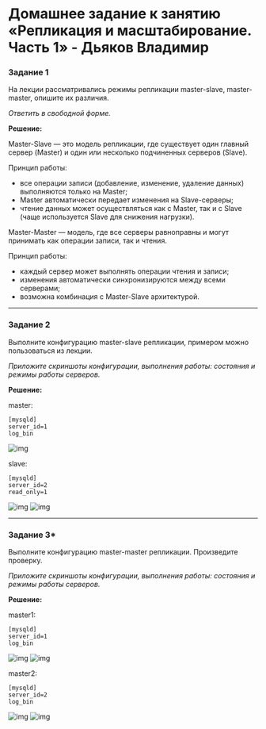 # Домашнее задание к занятию «Репликация и масштабирование. Часть 1» - Дьяков Владимир

### Задание 1

На лекции рассматривались режимы репликации master-slave, master-master, опишите их различия.

*Ответить в свободной форме.*

**Решение:**

Master-Slave — это модель репликации, где существует один главный сервер (Master) и один или несколько подчиненных серверов (Slave).

Принцип работы:
- все операции записи (добавление, изменение, удаление данных) выполняются только на Master;
- Master автоматически передает изменения на Slave-серверы;
- чтение данных может осуществляться как с Master, так и с Slave (чаще используется Slave для снижения нагрузки).

Master-Master — модель, где все серверы равноправны и могут принимать как операции записи, так и чтения.

Принцип работы:
- каждый сервер может выполнять операции чтения и записи;
- изменения автоматически синхронизируются между всеми серверами;
- возможна комбинация с Master-Slave архитектурой.

---

### Задание 2

Выполните конфигурацию master-slave репликации, примером можно пользоваться из лекции.

*Приложите скриншоты конфигурации, выполнения работы: состояния и режимы работы серверов.*

**Решение:**

master:

```
[mysqld]
server_id=1
log_bin
```

![img](img/2-01.png)

slave:

```
[mysqld]
server_id=2
read_only=1
```

![img](img/2-02.png)
![img](img/2-03.png)

---

### Задание 3* 

Выполните конфигурацию master-master репликации. Произведите проверку.

*Приложите скриншоты конфигурации, выполнения работы: состояния и режимы работы серверов.*

**Решение:**

master1:

```
[mysqld]
server_id=1
log_bin
```

![img](img/3-01.png)
![img](img/3-02.png)

master2:

```
[mysqld]
server_id=2
log_bin
```

![img](img/3-03.png)
![img](img/3-04.png)